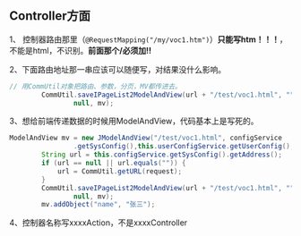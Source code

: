 ## Controller方面

1、 控制器路由那里（`@RequestMapping("/my/voc1.htm")`）**只能写htm！！！**，不能是html，不识别。**前面那个/必须加!!**

2、下面路由地址那一串应该可以随便写，对结果没什么影响。

```java
// 用CommUtil对象把路由、参数，分页，MV都传进去。
		CommUtil.saveIPageList2ModelAndView(url + "/test/voc1.html", "","",
				null, mv);	
```

3、想给前端传递数据的时候用ModelAndView，代码基本上是写死的。

```java
ModelAndView mv = new JModelAndView("/test/voc1.html", configService
				.getSysConfig(),this.userConfigService.getUserConfig(), 0, request,response);
		String url = this.configService.getSysConfig().getAddress();
		if (url == null || url.equals("")) {
			url = CommUtil.getURL(request);
		}
		CommUtil.saveIPageList2ModelAndView(url + "/test/voc1.html", "","",
				null, mv);	
		mv.addObject("name", "张三");
```

4、控制器名称写xxxxAction，不是xxxxController